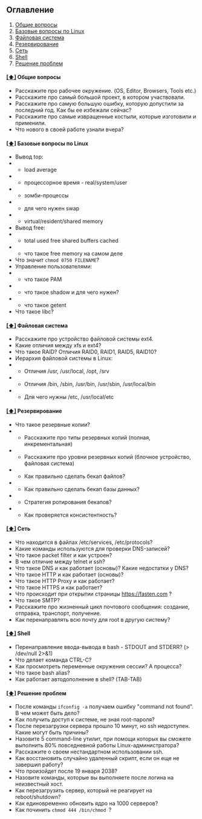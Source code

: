 ## <a name='toc'>Оглавление</a>

  1. [Общие вопросы](#general)
  1. [Базовые вопросы по Linux](#common)
  1. [Файловая система](#filesystem)
  1. [Резервирование](#backup)
  1. [Сеть](#networking)
  1. [Shell](#shell)
  1. [Решение проблем](#troubleshooting)
 

#### [[⬆]](#toc) <a name='general'>Общие вопросы</a>

* Расскажите про рабочее окружение. (OS, Editor, Browsers, Tools etc.)
* Расскажите про самый большой проект, в котором участвовали.
* Расскажите про самую большую ошибку, которую допустили за последний год. Как бы ее избежали сейчас?
* Расскажите про самые извращенные костыли, которые изготовили и применили.
* Что нового в своей работе узнали вчера?

#### [[⬆]](#toc) <a name='common'>Базовые вопросы по Linux</a>

* Вывод top:
* * load average
* * процессорное время - real/system/user
* * зомби-процессы
* * для чего нужен swap
* * virtual/resident/shared memory
* Вывод free:
* * total used free shared buffers cached
* * что такое free memory на самом деле
* Что значит ```chmod 0750 FILENAME```?
* Управление пользователями:
* * что такое PAM
* * что такое shadow и для чего нужен?
* * что такое getent
* Что такое libc?

#### [[⬆]](#toc) <a name='filesystem'>Файловая система</a>

* Расскажите про устройство файловой системы ext4.
* Какие отличия между xfs и ext4?
* Что такое RAID? Отличия RAID0, RAID1, RAID5, RAID10?
* Иерархия файловой системы в Linux:
* * Отличия /usr, /usr/local, /opt, /srv
* * Отличия /bin, /sbin, /usr/bin, /usr/sbin, /usr/local/bin
* * Для чего нужны /etc, /usr/local/etc

#### [[⬆]](#toc) <a name='backup'>Резервирование</a>

* Что такое резервные копии? 
* * Расскажите про типы резервных копий (полная, инкрементальная)
* * Расскажите про уровни резервных копий (блочное устройство, файловая система)
* * Как правильно сделать бекап файлов?
* * Как правильно сделать бекап базы данных?
* * Стратегия ротирования бекапов?
* * Как проверяется консистентность?

#### [[⬆]](#toc) <a name='networking'>Сеть</a>

* Что находится в файлах /etc/services, /etc/protocols?
* Какие команды используются для проверки DNS-записей?
* Что такое packet filter и как устроен?
* В чем отличие между telnet и ssh?
* Что такое DNS и как работает (основы)? Какие недостатки у DNS?
* Что такое HTTP и как работает (основы)?
* Что такое HTTP Proxy и как работает?
* Что такое HTTPS и как работает?
* Что происходит при открытии страницы https://fasten.com ?
* Что такое SMTP?
* Расскажите про жизненный цикл почтового сообщения: создание, отправка, транспорт, получение.
* Как перенаправлять всю почту для root в другую систему?

#### [[⬆]](#toc) <a name='shell'>Shell</a>

* Перенаправление ввода-вывода в bash - STDOUT and STDERR? (> /dev/null 2>&1)
* Что делает команда CTRL-C?
* Как просмотреть переменные окружения сессии? А процесса?
* Что такое bash alias?
* Как работает автодополнение в shell? (TAB-TAB)

#### [[⬆]](#toc) <a name='troubleshooting'>Решение проблем</a>

* После команды ```ifconfig -a``` получаем ошибку "command not found". В чем может быть дело?
* Как получить доступ к системе, не зная root-пароля?
* После перезагрузки сервера прошло 10 минут, но ssh недоступен. Какие могут быть причины?
* Назовите 5 command-line утилит, при помощи которых вы сможете выполнить 80% повседневной работы Linux-администратора?
* Расскажите о своем нестандартном использовании ssh.
* Как восстановить случайно удаленный скрипт, если он еще не завершил работу?
* Что произойдет после 19 января 2038?
* Назовите команды, которые вы выполняете после логина на неизвестный хост.
* Как перезагрузить сервер, который не реагирует на reboot/shutdown?
* Как единовременно обновить ядро на 1000 серверов?
* Как починить ```chmod 444 /bin/chmod ```?
